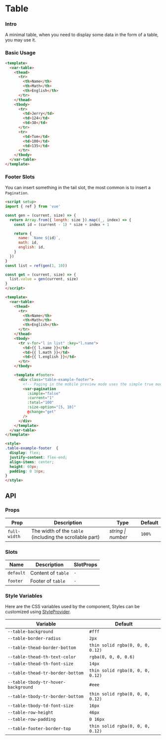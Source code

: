 # Table

### Intro

A minimal table, when you need to display some data in the form of a table, you may use it.

### Basic Usage

```html
<template>
  <var-table>
    <thead>
      <tr>
        <th>Name</th>
        <th>Math</th>
        <th>English</th>
      </tr>
    </thead>
    <tbody>
      <tr>
        <td>Jerry</td>
        <td>124</td>
        <td>38</td>
      </tr> 
      <tr>
        <td>Tom</td>
        <td>100</td>
        <td>135</td>
      </tr>
    </tbody>
  </var-table>
</template>
```

### Footer Slots

You can insert something in the tail slot, the most common is to insert a `Pagination`.

```html
<script setup>
import { ref } from 'vue'

const gen = (current, size) => {
  return Array.from({ length: size }).map((_, index) => {
    const id = (current - 1) * size + index + 1

    return {
      name: `Name ${id}`,
      math: id,
      english: id,
    }
  })
}
const list = ref(gen(1, 10))

const get = (current, size) => {
  list.value = gen(current, size)
}
</script>

<template>
  <var-table>
    <thead>
      <tr>
        <th>Name</th>
        <th>Math</th>
        <th>English</th>
      </tr>
    </thead>
    <tbody>
      <tr v-for="l in list" :key="l.name">
        <td>{{ l.name }}</td>
        <td>{{ l.math }}</td>
        <td>{{ l.english }}</td>
      </tr>
    </tbody>

    <template #footer>
      <div class="table-example-footer">
        <!-- Paging in the mobile preview mode uses the simple true mode, which is more friendly to small screen devices -->
        <var-pagination
          :simple="false"
          :current="1"
          :total="100"
          :size-option="[5, 10]"
          @change="get"
        />
      </div>
    </template>
  </var-table>
</template>

<style>
.table-example-footer  {
  display: flex;
  justify-content: flex-end;
  align-items: center;
  height: 60px;
  padding: 0 16px;
}
</style>
```

## API

### Props

| Prop         | Description | Type | Default |
|--------------| -------------- | -------- | ---------- |
| `full-width` | The width of the `table` (including the scrollable part)	| _string \| number_ | `100%` |

### Slots

| Name | Description | SlotProps |
| ----- | -------------- | -------- |
| `default` | Content of `table` | `-` |
| `footer` | Footer of `table` | `-` |

### Style Variables
Here are the CSS variables used by the component, Styles can be customized using [StyleProvider](#/en-US/style-provider).

| Variable | Default |
| --- | --- |
| `--table-background` | `#fff` | 
| `--table-border-radius` | `2px` | 
| `--table-thead-border-bottom` | `thin solid rgba(0, 0, 0, 0.12)` | 
| `--table-thead-th-text-color` | `rgba(0, 0, 0, 0.6)` | 
| `--table-thead-th-font-size` | `14px` | 
| `--table-thead-tr-border-bottom` | `thin solid rgba(0, 0, 0, 0.12)` | 
| `--table-tbody-tr-hover-background` | `#eee` | 
| `--table-tbody-tr-border-bottom` | `thin solid rgba(0, 0, 0, 0.12)` | 
| `--table-tbody-td-font-size` | `16px` | 
| `--table-row-height` | `46px` | 
| `--table-row-padding` | `0 16px` | 
| `--table-footer-border-top` | `thin solid rgba(0, 0, 0, 0.12)` | 

